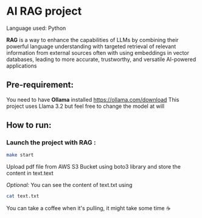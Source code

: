 # AI RAG project

Language used: Python

**RAG** is a way to enhance the capabilities of LLMs by combining their powerful language understanding with targeted retrieval of relevant information from external sources often with using embeddings in vector databases, leading to more accurate, trustworthy, and versatile AI-powered applications

## Pre-requirement:

You need to have **Ollama** installed https://ollama.com/download
This project uses Llama 3.2 but feel free to change the model at will

## How to run:

### **Launch the project with RAG :**

```bash
make start
```

Upload pdf file from AWS S3 Bucket using boto3 library and store the content in text.text

_Optional:_
You can see the content of text.txt using

```bash
cat text.txt
```

You can take a coffee when it's pulling, it might take some time ☕
